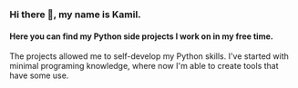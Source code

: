 ### Hi there 👋, my name is Kamil.

#### Here you can find my Python side projects I work on in my free time.

The projects allowed me to self-develop my Python skills. I've started with minimal programing knowledge, where now I'm able to create tools that have some use.
